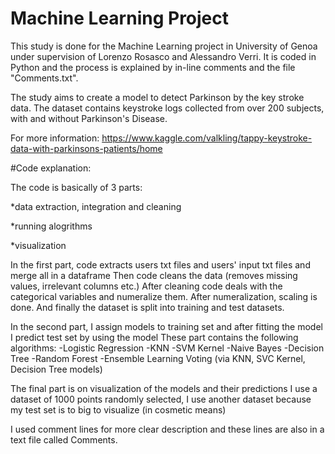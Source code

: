 # Machine Learning Project

This study is done for the Machine Learning project in University of Genoa under supervision of Lorenzo Rosasco and Alessandro Verri.
It is coded in Python and the process is explained by in-line comments and the file "Comments.txt".


The study aims to create a model to detect Parkinson by the key stroke data.
The dataset contains keystroke logs collected from over 200 subjects, with and without Parkinson's Disease.


For more information: https://www.kaggle.com/valkling/tappy-keystroke-data-with-parkinsons-patients/home 



#Code explanation: 



The code is basically of 3 parts:

*data extraction, integration and cleaning

*running alogrithms

*visualization

In the first part, code extracts users txt files and users' input txt files and merge all in a dataframe
Then code cleans the data (removes missing values, irrelevant columns etc.)
After cleaning code deals with the categorical variables and numeralize them.
After numeralization, scaling is done.
And finally the dataset is split into training and test datasets.

In the second part, I assign models to training set and after fitting the model I predict test set by using the model
These part contains the following algorithms:
-Logistic Regression
-KNN
-SVM Kernel
-Naive Bayes
-Decision Tree
-Random Forest
-Ensemble Learning Voting (via KNN, SVC Kernel, Decision Tree models)

The final part is on visualization of the models and their predictions
I use a dataset of 1000 points randomly selected, 
I use another dataset because my test set is to big to visualize (in cosmetic means) 

I used comment lines for more clear description and these lines are also in a text file called Comments.

